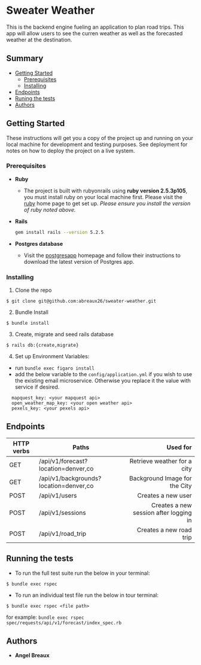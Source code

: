 # Sweater Weather

This is the backend engine fueling an application to plan road trips. This app will allow users to see the curren weather as well as the forecasted weather at the destination. 

## Summary

  - [Getting Started](#getting-started)
    - [Prerequisites](#prerequisites)
    - [Installing](#installing)
  - [Endpoints](#endpoints)  
  - [Runing the tests](#running-the-tests)
  - [Authors](#authors)

## Getting Started

These instructions will get you a copy of the project up and running on
your local machine for development and testing purposes. See deployment
for notes on how to deploy the project on a live system.

### Prerequisites

* __Ruby__

  - The project is built with rubyonrails using __ruby version 2.5.3p105__, you must install ruby on your local machine first. Please visit the [ruby](https://www.ruby-lang.org/en/documentation/installation/) home page to get set up. _Please ensure you install the version of ruby noted above._

* __Rails__
  ```sh
  gem install rails --version 5.2.5
  ```

* __Postgres database__
  - Visit the [postgresapp](https://postgresapp.com/downloads.html) homepage and follow their instructions to download the latest version of Postgres app.

### Installing

1. Clone the repo
  ```
  $ git clone git@github.com:abreaux26/sweater-weather.git
  ```

2. Bundle Install
  ```
  $ bundle install
  ```

3. Create, migrate and seed rails database
  ```
  $ rails db:{create,migrate}
  ```

4. Set up Environment Variables:
  - run `bundle exec figaro install`
  - add the below variable to the `config/application.yml` if you wish to use the existing email microservice. Otherwise you replace it the value with service if desired.
  ```
    mapquest_key: <your mapquest api>
    open_weather_map_key: <your open weather api>
    pexels_key: <your pexels api>
  ```
## Endpoints
| HTTP verbs | Paths  | Used for |
| ---------- | ------ | --------:|
| GET | /api/v1/forecast?location=denver,co | Retrieve weather for a city |
| GET | /api/v1/backgrounds?location=denver,co | Background Image for the City |
| POST | /api/v1/users | Creates a new user |
| POST | /api/v1/sessions | Creates a new session after logging in |
| POST | /api/v1/road_trip | Creates a new road trip |

## Running the tests
- To run the full test suite run the below in your terminal:
```
$ bundle exec rspec
```
- To run an individual test file run the below in tour terminal:
```
$ bundle exec rspec <file path>
```
for example: `bundle exec rspec spec/requests/api/v1/forecast/index_spec.rb`

## Authors
  - **Angel Breaux**
